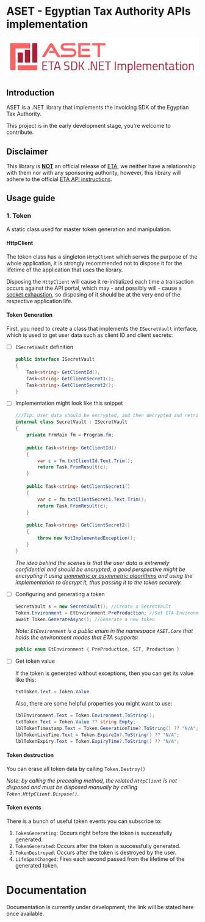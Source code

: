 # ASET - Egyptian Tax Authority APIs implementation

![ASET](/res/Logo-Full.png?raw=true)

## Introduction

ASET is a .NET library that implements the invoicing SDK of the Egyptian Tax Authority.

This project is in the early development stage, you're welcome to contribute.

## Disclaimer

This library is <u>**NOT**</u> an official release of [ETA](https://eta.gov.eg), we neither have a relationship with them nor with any sponsoring authority, however, this library will adhere to the official [ETA API instructions](https://sdk.preprod.invoicing.eta.gov.eg/api/).

## Usage guide

### 1. Token

A static class used for master token generation and manipulation.

#### HttpClient

The token class has a singleton `HttpClient` which serves the purpose of the whole application, it is strongly recommended not to dispose it for the lifetime of the application that uses the library.

Disposing the `HttpClient` will cause it re-initialized each time a transaction occurs against the API portal, which 
may - and possibly will - cause a [socket exhaustion](https://bit.ly/3YKFvJX), so disposing of it should be at the very end of the respective application life.

#### Token Generation

First, you need to create a class that implements the `ISecretVault` interface, which is used to get user data such as client ID and client secrets:

- [ ] `ISecretVault` definition
  
  ```cs
  public interface ISecretVault
  {
      Task<string> GetClientId();
      Task<string> GetClientSecret1();
      Task<string> GetClientSecret2();
  }
  ```
* [ ] Implementation might look like this snippet
  
  ```cs
  ///Tip: User data should be encrypted, and then decrypted and retrieved by this class.
  internal class SecretVault : ISecretVault
  {
      private FrmMain fm = Program.fm;
  
      public Task<string> GetClientId()
      {
          var c = fm.txtClientId.Text.Trim(); 
          return Task.FromResult(c);
      }
  
      public Task<string> GetClientSecret1()
      {
          var c = fm.txtClientSecret1.Text.Trim();
          return Task.FromResult(c);
      }
  
      public Task<string> GetClientSecret2()
      {
          throw new NotImplementedException();
      }
  }
  ```
  
  *The idea behind the scenes is that the user data is extremely confidential and should be encrypted, a good perspective might be encrypting it using [symmetric or asymmetric algorithms](https://bit.ly/3Z63Zx6) and using the implementation to decrypt it, thus passing it to the token securely.*
- [ ] Configuring and generating a token
  
  ```cs
  SecretVault s = new SecretVault(); //Create a SecretVault
  Token.Environment = EtEnvironment.PreProduction; //Set ETA Environment
  await Token.GenerateAsync(); //Generate a new token
  ```
  
  *Note: `EtEnvironment` is a public enum in the namespace `ASET.Core` that holds the environment modes that ETA supports:*
  
  ```cs
  public enum EtEnvironment { PreProduction, SIT, Production }
  ```

- [ ] Get token value
  
    If the token is generated without exceptions, then you can get its value like this:
  
  ```cs
  txtToken.Text = Token.Value
  ```
  
    Also, there are some helpful properties you might want to use:
  
  ```cs
  lblEnvironment.Text = Token.Environment.ToString();
  txtToken.Text = Token.Value ?? string.Empty;
  lblTokenTimestamp.Text = Token.GenerationTime?.ToString() ?? "N/A";
  lblTokenLiveTime.Text = Token.ExpireIn?.ToString() ?? "N/A";
  lblTokenExpiry.Text = Token.ExpiryTime?.ToString() ?? "N/A";
  ```

#### Token destruction

You can erase all token data by calling `Token.Destroy()`

*Note: by calling the preceding method, the related `HttpClient` is not disposed and must be disposed manually by calling `Token.HttpClient.Dispose()`.*

#### Token events

There is a bunch of useful token events you can subscribe to:

1. `TokenGenerating`: Occurs right before the token is successfully generated.
2. `TokenGenerated`:   Occurs after the token is successfully generated.
3. `TokenDestroyed`: Occurs after the token is destroyed by the user.
4. `LifeSpanChanged`: Fires each second passed from the lifetime of the generated token.

# Documentation

Documentation is currently under development, the link will be stated here once available.
